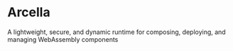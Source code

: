 # Arcella
A lightweight, secure, and dynamic runtime for composing, deploying, and managing WebAssembly components
